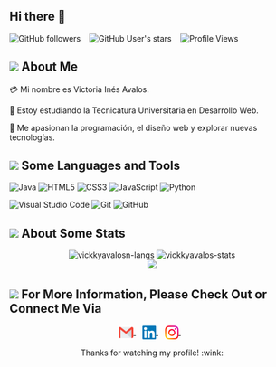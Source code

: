 ## Hi there 👋

<img alt="GitHub followers" src="https://img.shields.io/github/followers/vickkyavalos?style=social"> &nbsp;&nbsp;  <img alt="GitHub User's stars" src="https://img.shields.io/github/stars/vickkyavalos?style=social"> &nbsp;&nbsp; ![Profile Views](https://komarev.com/ghpvc/?username=vickkyavalos&color=blue&style=flat)

## <img src="https://raw.githubusercontent.com/nixin72/nixin72/master/wave.gif" width="50px"></img> About Me

:credit_card: Mi nombre es Victoria Inés Avalos.

:school: Estoy estudiando la Tecnicatura Universitaria en Desarrollo Web.

:monocle_face: Me apasionan la programación, el diseño web y explorar nuevas tecnologías.


## <img src="https://media2.giphy.com/media/QssGEmpkyEOhBCb7e1/giphy.gif?cid=ecf05e47a0n3gi1bfqntqmob8g9aid1oyj2wr3ds3mg700bl&rid=giphy.gif" width="50px"> Some Languages and Tools
![Java](https://img.shields.io/badge/java-%23ED8B00.svg?style=for-the-badge&logo=java&logoColor=white) ![HTML5](https://img.shields.io/badge/html5-%23E34F26.svg?style=for-the-badge&logo=html5&logoColor=white) ![CSS3](https://img.shields.io/badge/css3-%231572B6.svg?style=for-the-badge&logo=css3&logoColor=white) ![JavaScript](https://img.shields.io/badge/javascript-%23323330.svg?style=for-the-badge&logo=javascript&logoColor=%23F7DF1E) ![Python](https://img.shields.io/badge/python-%2314354C.svg?style=for-the-badge&logo=python&logoColor=white)


![Visual Studio Code](https://img.shields.io/badge/Visual%20Studio%20Code-0078d7.svg?style=for-the-badge&logo=visual-studio-code&logoColor=white) ![Git](https://img.shields.io/badge/git-%23F05033.svg?style=for-the-badge&logo=git&logoColor=white) ![GitHub](https://img.shields.io/badge/github-%23121011.svg?style=for-the-badge&logo=github&logoColor=white) 

## <img src="https://media0.giphy.com/media/cNZqrH5IzOG0xrlWks/giphy.gif?cid=ecf05e47map255q427en9uprqc1sb0unjq5k4fnqg5pmhhs4&rid=giphy.gif&ct=s" width="50px"> About Some Stats
<div align="center">
<img height="150em" src="https://github-readme-stats.vercel.app/api/top-langs/?username=vickkyavalos&layout=compact&show_icon=true&theme=algolia" alt="vickkyavalosn-langs"/>
<img height="150em" src="https://github-readme-stats.vercel.app/api/?username=vickkyavalos&layout=compact&show_icon=true&theme=algolia" alt="vickkyavalos-stats"/>
</div>
<div align="center">
  <img src="http://github-readme-streak-stats.herokuapp.com?user=vickkyavalos&theme=algolia&background=0d1117&hide_border=true" />
 
</div>

## <img src='https://raw.githubusercontent.com/ShahriarShafin/ShahriarShafin/main/Assets/handshake.gif' width="80px"> For More Information, Please Check Out or Connect Me Via
<p align="center">
  <a href="mailto:inessavalos14@gmail.com" >
    <img align="center" alt="VickyAvalos| Gmail" width="26px" src="https://github.com/SatYu26/SatYu26/blob/master/Assets/Gmail.svg" />
  </a> &nbsp;&nbsp;
  
  <a href="https://www.linkedin.com/in/victoria-avalos-092768253//" target="_blank">
    <img align="center" alt="VickyAvalos | Linkedin" width="24px" src="https://github.com/SatYu26/SatYu26/blob/master/Assets/Linkedin.svg" />
  </a> &nbsp;&nbsp;
  
  <a href="https://www.instagram.com/aa.vickk/" target="_blank">
    <img align="center" alt="VickyAvalos | Instagram" width="24px" src="https://github.com/SatYu26/SatYu26/blob/master/Assets/Instagram.svg" />
  </a> &nbsp;&nbsp;
  
<p> 
<div align="center">
  Thanks for watching my profile! :wink: <br/>
</div>
